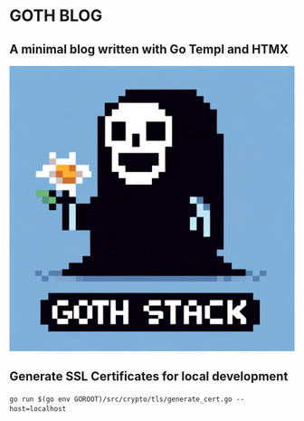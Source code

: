 # GOTH BLOG
## A minimal blog written with Go Templ and HTMX
![goth-stack](goth-stack-logo.png)


## Generate SSL Certificates for local development
`go run $(go env GOROOT)/src/crypto/tls/generate_cert.go --host=localhost`
